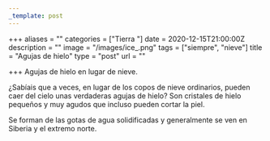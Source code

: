 ```yaml
---
_template: post
---
```





+++
aliases = ""
categories = ["Tierra "]
date = 2020-12-15T21:00:00Z
description = ""
image = "/images/ice_.png"
tags = ["siempre", "nieve"]
title = "Agujas de hielo"
type = "post"
url = ""

+++
Agujas de hielo en lugar de nieve.  
  
¿Sabíais que a veces, en lugar de los copos de nieve ordinarios, pueden caer del cielo unas verdaderas agujas de hielo? Son cristales de hielo pequeños y muy agudos que incluso pueden cortar la piel.  
  
Se forman de las gotas de agua solidificadas y generalmente se ven en Siberia y el extremo norte.
